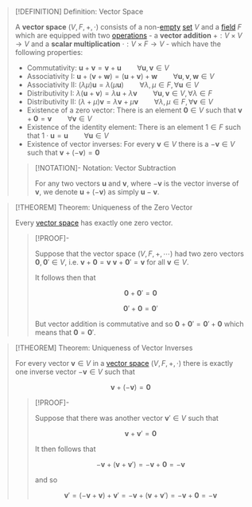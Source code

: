 >[!DEFINITION] Definition: Vector Space
>
>A **vector space** $(V,F,+,\cdot)$ consists of a non-[empty](../../../Set%20Theory/The%20Empty%20Set.md) [set](../../../Set%20Theory/Set.md) $V$ and a [field](../../Fields/Field.md) $F$ which are equipped with two [operations](../../../Analysis/Functions/Function.md) - a **vector addition** $+: V \times V \to V$ and a **scalar multiplication** $\cdot: V \times F \to V$ - which have the following properties:
>
>- Commutativity: $\mathbf{u} + \mathbf{v} = \mathbf{v} + \mathbf{u} \qquad \forall \mathbf{u},\mathbf{v} \in V$
>- Associativity I: $\mathbf{u} + (\mathbf{v} + \mathbf{w}) = (\mathbf{u} + \mathbf{v}) + \mathbf{w} \qquad \forall \mathbf{u},\mathbf{v}, \mathbf{w} \in V$
>- Associativity II: $(\lambda\mu)\mathbf{u} = \lambda(\mu\mathbf{u}) \qquad \forall \lambda,\mu\in F, \forall \mathbf{u} \in V$
>- Distributivity I: $\lambda (\mathbf{u} + \mathbf{v}) = \lambda\mathbf{u}+\lambda\mathbf{v} \qquad \forall \mathbf{u},\mathbf{v} \in V, \forall \lambda \in F$
>- Distributivity II: $(\lambda + \mu)\mathbf{v} = \lambda\mathbf{v}+\mu\mathbf{v} \qquad \forall \lambda,\mu \in F, \forall \mathbf{v}\in V$
>- Existence of a zero vector: There is an element $\mathbf{0} \in V$ such that $\mathbf{v} + \mathbf{0} = \mathbf{v} \qquad \forall \mathbf{v} \in V$
>- Existence of the identity element: There is an element $1 \in F$ such that $1\cdot \mathbf{u} = \mathbf{u} \qquad \forall \mathbf{u}\in V$
>- Existence of vector inverses: For every $\mathbf{v} \in V$ there is a $-\mathbf{v} \in V$ such that $\mathbf{v} + (-\mathbf{v}) = \mathbf{0}$
>
>>[!NOTATION]- Notation: Vector Subtraction
>>
>>For any two vectors $\mathbf{u}$ and $\mathbf{v}$, where $-\mathbf{v}$ is the vector inverse of $\mathbf{v}$, we denote $\mathbf{u} + (-\mathbf{v})$ as simply $\mathbf{u} - \mathbf{v}$.
>>
>

>[!THEOREM] Theorem: Uniqueness of the Zero Vector
>
>Every [vector space](.md) has exactly one zero vector.
>
>>[!PROOF]-
>>
>>Suppose that the vector space $(V,F,+,\cdots)$ had two zero vectors $\mathbf{0}, \mathbf{0}' \in V$, i.e. $\mathbf{v}+ \mathbf{0} = \mathbf{v}$ $\mathbf{v}+ \mathbf{0}'= \mathbf{v}$ for all $\mathbf{v} \in V$.
>>
>>It follows then that
>>
>>$$
>>\mathbf{0} + \mathbf{0}' = \mathbf{0}
>>$$
>>
>>$$
>>\mathbf{0}' + \mathbf{0} = \mathbf{0}'
>>$$
>>
>>But vector addition is commutative and so $\mathbf{0} + \mathbf{0}' = \mathbf{0}' + \mathbf{0}$ which means that $\mathbf{0} = \mathbf{0}'$.
>>
>

>[!THEOREM] Theorem: Uniqueness of Vector Inverses
>
>For every vector $\mathbf{v} \in V$ in a [vector space](.md) $(V,F,+,\cdot)$ there is exactly one inverse vector $-\mathbf{v} \in V$ such that
>
>$$
>\mathbf{v} + (-\mathbf{v}) = \mathbf{0}
>$$
>
>>[!PROOF]-
>>
>>Suppose that there was another vector $\mathbf{v}' \in V$ such that
>>
>>$$
>>\mathbf{v} + \mathbf{v}' = \mathbf{0}
>>$$
>>
>>It then follows that
>>
>>$$
>>-\mathbf{v} + (\mathbf{v}+\mathbf{v}') = -\mathbf{v}+\mathbf{0}=-\mathbf{v}
>>$$
>>
>>and so
>>
>>$$
>>\mathbf{v}' = (-\mathbf{v}+\mathbf{v})+\mathbf{v}'=-\mathbf{v}+(\mathbf{v}+\mathbf{v}')=-\mathbf{v}+\mathbf{0}=-\mathbf{v}
>>$$
>>
>